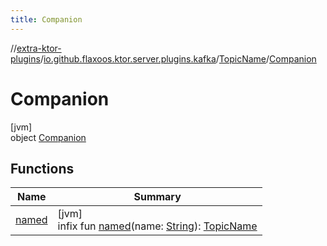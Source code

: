 ```yaml
---
title: Companion
---
```


//[extra-ktor-plugins](../../../../index.md)/[io.github.flaxoos.ktor.server.plugins.kafka](../../index.md)/[TopicName](../index.md)/[Companion](index.md)

# Companion

[jvm]\
object [Companion](index.md)

## Functions

| Name              | Summary                                                                                                                                              |
|-------------------|------------------------------------------------------------------------------------------------------------------------------------------------------|
| [named](named.md) | [jvm]<br>infix fun [named](named.md)(name: [String](https://kotlinlang.org/api/latest/jvm/stdlib/kotlin/-string/index.md)): [TopicName](../index.md) |

